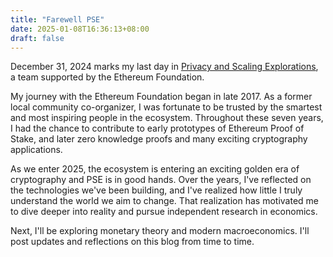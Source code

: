 ```yaml
---
title: "Farewell PSE"
date: 2025-01-08T16:36:13+08:00
draft: false
---
```


December 31, 2024 marks my last day in [Privacy and Scaling Explorations](https://pse.dev), a team supported by the Ethereum Foundation.

My journey with the Ethereum Foundation began in late 2017. As a former local community co-organizer, I was fortunate to be trusted by the smartest and most inspiring people in the ecosystem. Throughout these seven years, I had the chance to contribute to early prototypes of Ethereum Proof of Stake, and later zero knowledge proofs and many exciting cryptography applications.

As we enter 2025, the ecosystem is entering an exciting golden era of cryptography and PSE is in good hands. Over the years, I've reflected on the technologies we've been building, and I've realized how little I truly understand the world we aim to change. That realization has motivated me to dive deeper into reality and pursue independent research in economics.

Next, I'll be exploring monetary theory and modern macroeconomics. I'll post updates and reflections on this blog from time to time.
